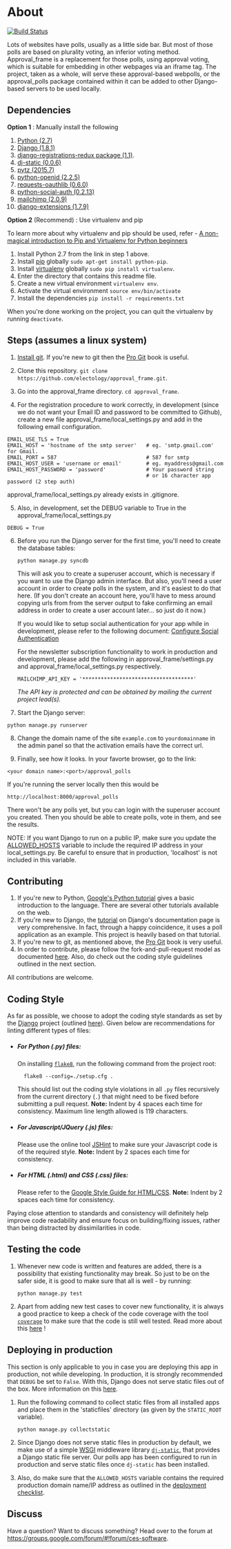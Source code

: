 About
=====
[![Build Status](https://api.travis-ci.org/electology/approval_frame.svg?branch=master)](https://api.travis-ci.org/electology/approval_frame.svg?branch=master)

Lots of websites have polls, usually as a little side bar.
But most of those polls are based on plurality voting, an inferior voting method.
Approval\_frame is a replacement for those polls, using approval voting,
which is suitable for embedding in other webpages via an iframe tag.
The project, taken as a whole, will serve these approval-based webpolls, or the approval\_polls package contained within it can be added to other Django-based servers to be used locally.

Dependencies
------------
**Option 1** : Manually install the following

1. [Python (2.7)](https://www.python.org/download/) 
2. [Django (1.8.1)](https://docs.djangoproject.com/en/1.8/topics/install/)
3. [django-registrations-redux package (1.1)](https://django-registration-redux.readthedocs.org/en/latest/quickstart.html).
4. [dj-static (0.0.6)](https://pypi.python.org/pypi/dj-static)
5. [pytz (2015.7)](https://pypi.python.org/pypi/pytz/2015.7)
6. [python-openid (2.2.5)](https://pypi.python.org/pypi/python-openid/)
7. [requests-oauthlib (0.6.0)](https://pypi.python.org/pypi/requests-oauthlib/0.6.0)
8. [python-social-auth (0.2.13)](https://pypi.python.org/pypi/python-social-auth/0.2.13)
9. [mailchimp (2.0.9)](https://pypi.python.org/pypi/mailchimp/2.0.9)
10. [django-extensions (1.7.9)](http://django-extensions.readthedocs.io/en/latest/installation_instructions.html)

**Option 2** (Recommend) : Use virtualenv and pip

To learn more about why virtualenv and pip should be used, refer - [A non-magical introduction to Pip and Virtualenv for Python beginners](http://www.dabapps.com/blog/introduction-to-pip-and-virtualenv-python/)

1. Install Python 2.7 from the link in step 1 above.
2. Install [pip](https://pip.pypa.io/en/latest/installing.html) globally `sudo apt-get install python-pip`.
3. Install [virtualenv](https://virtualenv.pypa.io/en/latest/) globally `sudo pip install virtualenv`.
4. Enter the directory that contains this readme file.
5. Create a new virtual environment `virtualenv env`.
6. Activate the virtual environment `source env/bin/activate`
7. Install the dependencies `pip install -r requirements.txt`

When you're done working on the project, you can quit the virtualenv by running `deactivate`.

Steps (assumes a linux system)
------------------------------

1. [Install git](http://git-scm.com/book/en/v2/Getting-Started-Installing-Git). If you're new to git then the [Pro Git](http://git-scm.com/book/en/v2) book is useful.

2. Clone this repository. `git clone https://github.com/electology/approval_frame.git`.

3. Go into the approval\_frame directory. `cd approval_frame`.

4. For the registration procedure to work correctly, in development (since we do not want your Email ID and password to be committed to Github), create a new file approval\_frame/local\_settings.py and add in the following email configuration.
  ```
  EMAIL_USE_TLS = True
  EMAIL_HOST = 'hostname of the smtp server'   # eg. 'smtp.gmail.com' for Gmail.
  EMAIL_PORT = 587                             # 587 for smtp
  EMAIL_HOST_USER = 'username or email'        # eg. myaddress@gmail.com 
  EMAIL_HOST_PASSWORD = 'password'             # Your password string
                                               # or 16 character app password (2 step auth)
  ```
  approval\_frame/local\_settings.py already exists in .gitignore.

5. Also, in development, set the DEBUG variable to True in the approval\_frame/local\_settings.py
  ```
  DEBUG = True
  ```

6. Before you run the Django server for the first time, you'll need to create the database tables:

   `python manage.py syncdb`

   This will ask you to create a superuser account, which is necessary if you want to use the Django admin interface.
   But also, you'll need a user account in order to create polls in the system, and it's easiest to do that here.
   (If you don't create an account here, you'll have to mess around copying urls from from the server output to fake confirming an email address in order to create a user account later... so just do it now.)
   
   If you would like to setup social authentication for your app while in development, please refer to the following document: [Configure Social Authentication](/docs/Social_Auth_Configure.md)

   For the newsletter subscription functionality to work in production and development, 
   please add the following in approval\_frame/settings.py and approval\_frame/local\_settings.py respectively.

   ```
   MAILCHIMP_API_KEY = '************************************'
   ```
   _The API key is protected and can be obtained by mailing the current project lead(s)._

7. Start the Django server:

  `python manage.py runserver`

8. Change the domain name of the site `example.com` to `yourdomainname` in the admin panel so that the activation emails have the correct url. 

9. Finally, see how it looks. In your favorte browser, go to the link:

  `<your domain name>:<port>/approval_polls`

  If you're running the server locally then this would be 

  `http://localhost:8000/approval_polls`

  There won't be any polls yet, but you can login with the superuser account you created.
  Then you should be able to create polls, vote in them, and see the results.

  NOTE: If you want Django to run on a public IP, make sure you update the [ALLOWED_HOSTS](https://docs.djangoproject.com/en/1.8/ref/settings/#allowed-hosts) variable to include the required IP address in your local_settings.py. Be careful to ensure that in production, 'localhost' is not included in this variable.

Contributing
------------
1. If you're new to Python, [Google's Python tutorial](https://developers.google.com/edu/python/) gives a basic introduction to the language.
   There are several other tutorials available on the web.
2. If you're new to Django, the [tutorial](https://docs.djangoproject.com/en/1.8/intro/tutorial01/) on Django's documentation page is very comprehensive.
   In fact, through a happy coincidence, it uses a poll application as an example.
   This project is heavily based on that tutorial.
3. If you're new to git, as mentioned above, the [Pro Git](http://git-scm.com/book/en/v2) book is very useful. 
4. In order to contribute, please follow the fork-and-pull-request model as documented [here](https://help.github.com/articles/fork-a-repo/). Also, do check out the coding style guidelines outlined in the next section.

All contributions are welcome.  

Coding Style
------------
As far as possible, we choose to adopt the coding style standards as set by the [Django](https://github.com/django/django) project (outlined [here](https://docs.djangoproject.com/en/1.8/internals/contributing/writing-code/coding-style/)). Given below are recommendations for linting different types of files:
* ##### For Python (.py) files:
     
    On installing [`flake8`](https://flake8.readthedocs.org/en/latest/), run the following command from the project root:

        flake8 --config=./setup.cfg .
    This should list out the coding style violations in all `.py` files recursively from the current directory (`.`) that might need to be fixed before submitting a pull request. **Note:** Indent by 4 spaces each time for consistency. Maximum line length allowed is 119 characters.
    
* ##### For Javascript/JQuery (.js) files:
  
    Please use the online tool [JSHint](http://jshint.com/) to make sure your Javascript code is of the required style. **Note:** Indent by 2 spaces each time for consistency.

* ##### For HTML (.html) and CSS (.css) files:

    Please refer to the [Google Style Guide for HTML/CSS](https://google.github.io/styleguide/htmlcssguide.xml). **Note:** Indent by 2 spaces each time for consistency.

Paying close attention to standards and consistency will definitely help improve code readability and ensure focus on building/fixing issues, rather than being distracted by dissimilarities in code.

Testing the code
----------------
1. Whenever new code is written and features are added, there is a possibility that existing functionality may break. So just to be on the safer side, it is good to make sure that all is well - by running:

      `python manage.py test`
  
2. Apart from adding new test cases to cover new functionality, it is always a good practice to keep a check of the code coverage with the tool [`coverage`](https://pypi.python.org/pypi/coverage) to make sure that the code is still well tested. Read more about this [here](https://docs.djangoproject.com/en/1.8/topics/testing/advanced/#integration-with-coverage-py) !

Deploying in production
-----------------------
This section is only applicable to you in case you are deploying this app in production, not while developing. In production, it is strongly recommended that `DEBUG` be set to `False`. With this, Django does not serve static files out of the box. More information on this [here](https://docs.djangoproject.com/en/1.8/howto/static-files/#admonition-serving-the-files).

1. Run the following command to collect static files from all installed apps and place them in the 'staticfiles' directory (as given by the `STATIC_ROOT` variable).

    `python manage.py collectstatic`

2. Since Django does not serve static files in production by default, we make use of a simple [WSGI](https://en.wikipedia.org/wiki/Web_Server_Gateway_Interface) middleware library [`dj-static`](https://pypi.python.org/pypi/dj-static), that provides a Django static file server. Our polls app has been configured to run in production and serve static files once `dj-static` has been installed. 

3. Also, do make sure that the `ALLOWED_HOSTS` variable contains the required production domain name/IP address as outlined in the [deployment checklist](https://docs.djangoproject.com/en/1.8/howto/deployment/checklist/#allowed-hosts).

Discuss
-------
Have a question? Want to discuss something? Head over to the forum at https://groups.google.com/forum/#!forum/ces-software.
